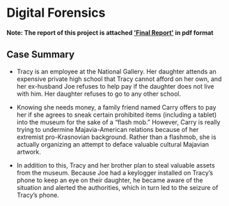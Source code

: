 # Digital Forensics
#### Note: The report of this project is attached ['Final Report'](Forensics%20Final%20Report.pdf) in pdf format
## Case Summary 
- Tracy is an employee at the National Gallery. Her daughter attends an expensive private high school that Tracy cannot afford on her own, and her ex-husband Joe refuses to help pay if the daughter does not live with him. Her daughter refuses to go to any other school.

- Knowing she needs money, a family friend named Carry offers to pay her if she agrees to sneak certain prohibited items (including a tablet) into the museum for the sake of a “flash mob.” However, Carry is really trying to undermine Majavia-American relations because of her extremist pro-Krasnovian background. Rather than a flashmob, she is actually organizing an attempt to deface valuable cultural Majavian artwork.

- In addition to this, Tracy and her brother plan to steal valuable assets from the museum. Because Joe had a keylogger installed on Tracy’s phone to keep an eye on their daughter, he became aware of the situation and alerted the authorities, which in turn led to the seizure of Tracy’s phone.
